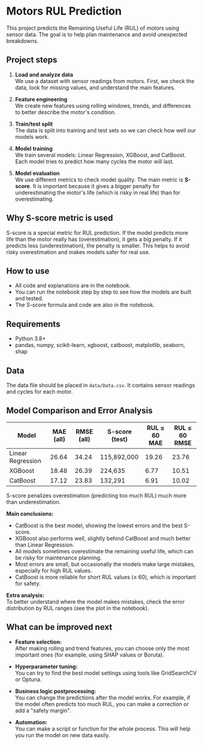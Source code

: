 # Motors RUL Prediction

This project predicts the Remaining Useful Life (RUL) of motors using sensor data. The goal is to help plan maintenance and avoid unexpected breakdowns.

## Project steps

1. **Load and analyze data**  
   We use a dataset with sensor readings from motors. First, we check the data, look for missing values, and understand the main features.

2. **Feature engineering**  
   We create new features using rolling windows, trends, and differences to better describe the motor's condition.

3. **Train/test split**  
   The data is split into training and test sets so we can check how well our models work.

4. **Model training**  
   We train several models: Linear Regression, XGBoost, and CatBoost. Each model tries to predict how many cycles the motor will last.

5. **Model evaluation**  
   We use different metrics to check model quality. The main metric is **S-score**. It is important because it gives a bigger penalty for underestimating the motor's life (which is risky in real life) than for overestimating.

## Why S-score metric is used

S-score is a special metric for RUL prediction. If the model predicts more life than the motor really has (overestimation), it gets a big penalty. If it predicts less (underestimation), the penalty is smaller. This helps to avoid risky overestimation and makes models safer for real use.


## How to use

- All code and explanations are in the notebook.
- You can run the notebook step by step to see how the models are built and tested.
- The S-score formula and code are also in the notebook.

## Requirements

- Python 3.8+
- pandas, numpy, scikit-learn, xgboost, catboost, matplotlib, seaborn, shap

## Data

The data file should be placed in `data/Data.csv`. It contains sensor readings and cycles for each motor.


## Model Comparison and Error Analysis

| Model              | MAE (all) | RMSE (all) | S-score (test) | RUL ≤ 60 MAE | RUL ≤ 60 RMSE |
|--------------------|-----------|------------|----------------|--------------|--------------|
| Linear Regression  |   26.64   |   34.24    | 115,892,000    |   19.26      |   23.76      |
| XGBoost            |   18.48   |   26.39    |   224,635      |    6.77      |   10.51      |
| CatBoost           |   17.12   |   23.83    |   132,291      |    6.91      |   10.02      |


S-score penalizes overestimation (predicting too much RUL) much more than underestimation.


**Main conclusions:**
- CatBoost is the best model, showing the lowest errors and the best S-score.
- XGBoost also performs well, slightly behind CatBoost and much better than Linear Regression.
- All models sometimes overestimate the remaining useful life, which can be risky for maintenance planning.
- Most errors are small, but occasionally the models make large mistakes, especially for high RUL values.
- CatBoost is more reliable for short RUL values (≤ 60), which is important for safety.

**Extra analysis:**  
To better understand where the model makes mistakes, check the error distribution by RUL ranges (see the plot in the notebook).

## What can be improved next

- **Feature selection:**  
  After making rolling and trend features, you can choose only the most important ones (for example, using SHAP values or Boruta). 

- **Hyperparameter tuning:**  
  You can try to find the best model settings using tools like GridSearchCV or Optuna.

- **Business logic postprocessing:**  
  You can change the predictions after the model works. For example, if the model often predicts too much RUL, you can make a correction or add a "safety margin".

- **Automation:**  
  You can make a script or function for the whole process. This will help you run the model on new data easily.